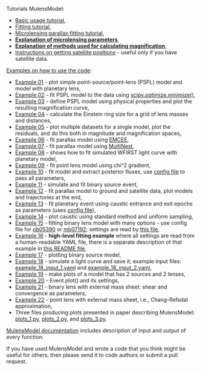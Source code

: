 Tutorials MulensModel:

* [Basic usage tutorial](https://rpoleski.github.io/MulensModel/tutorial.html),
* [Fitting tutorial](https://rpoleski.github.io/MulensModel/tutorial_fit_pspl.html),
* [Microlensing parallax fitting tutorial](https://rpoleski.github.io/MulensModel/tutorial_fit_pi_E.html),
* [**Explanation of microlensing parameters**](parameter_names.pdf),
* [**Explanation of methods used for calculating magnification**](magnification_methods.pdf),
* [Instructions on getting satellite positions](Horizons_manual.md) - useful only if you have satellite data.

[Examples on how to use the code](../examples/):
* [Example 01](../examples/example_01_models.py) - plot simple point-source/point-lens (PSPL) model and model with planetary lens,
* [Example 02](../examples/example_02_fitting.py) - fit PSPL model to the data using [scipy.optimize.minimize()](https://docs.scipy.org/doc/scipy/reference/generated/scipy.optimize.minimize.html),
* [Example 03](../examples/example_03_mulenssystem.py) - define PSPL model using physical properties and plot the resulting magnification curve,
* [Example 04](../examples/example_04_einsteinring.py) - calculate the Einstein ring size for a grid of lens masses and distances,
* [Example 05](../examples/example_05_MB08310.py) - plot multiple datasets for a single model, plot the residuals, and do this both in magnitude and magnification spaces,
* [Example 06](../examples/example_06_fit_parallax_EMCEE.py) - fit parallax model using [EMCEE](https://emcee.readthedocs.io/en/stable/),
* [Example 07](../examples/example_07_fit_parallax_MN.py) - fit parallax model using [MultiNest](https://github.com/JohannesBuchner/PyMultiNest),
* [Example 08](../examples/example_08_planet_grid_fitting.ipynb) - shows how to fit simulated WFIRST light curve with planetary model,
* [Example 09](../examples/example_09_gradient_fitting.py) - fit point lens model using chi^2 gradient,
* [Example 10](../examples/example_10_fitting_and_fluxes.py) - fit model and extract posterior fluxes, use [config file](../examples/example_10.cfg) to pass all parameters,
* [Example 11](../examples/example_11_binary_source.py) - simulate and fit binary source event,
* [Example 12](../examples/example_12_fit_satellite_parallax_EMCEE.py) - fit parallax model to ground and satellite data, plot models and trajectories at the end,
* [Example 13](../examples/example_13_caustic_sampling.py) - fit planetary event using caustic entrance and exit epochs as parameters (uses [config file](../examples/example_13.cfg)),
* [Example 14](../examples/example_14_caustic_plotting.py) - plot caustic using standard method and uniform sampling,
* [Example 15](../examples/example_15_fitting.py) - fitting binary lens model with many options - use config file for [ob05390](../examples/example_15_ob05390_v1.cfg) or [mb07192](../examples/example_15_mb07192_v1.cfg); settings are read by [this file](../examples/example_15_read.py),
* [Example 16](../examples/example_16/) - **high-level fitting example** where all settings are read from a human-readable YAML file, there is a separate description of that example in [this README file](../examples/example_16/README.md),
* [Example 17](../examples/example_17_1L2S_plotting.py) - plotting binary source model,
* [Example 18](../examples/example_18_simulate.py) - simulate a light curve and save it; example input files: [example_18_input_1.yaml](../examples/example_18_input_1.yaml) and [example_18_input_2.yaml](../examples/example_18_input_2.yaml),
* [Example 19](../examples/example_19_binary_source_binary_lens.py) - make plots of a model that has 2 sources and 2 lenses,
* [Example 20](../examples/example_20_event_plot.py) - Event.plot() and its settings,
* [Example 21](../examples/example_21_external_mass_sheet.py) - binary lens with external mass sheet: shear and convergence as parameters,
* [Example 22](../examples/example_22_pointlens_external_mass_sheet.py) - point lens with external mass sheet, i.e., Chang-Refsdal approximation,
* Three files producing plots presented in paper describing MulensModel: [plots_1.py](../examples/plots_1.py), [plots_2.py](../examples/plots_2.py), and [plots_3.py](../examples/plots_3.py).

[MulensModel documentation](https://rpoleski.github.io/MulensModel/) includes description of input and output of every function. 

If you have used MulensModel and wrote a code that you think might be useful for others, then please send it to code authors or submit a pull request.

